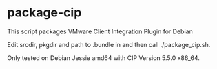 # package-cip
This script packages VMware Client Integration Plugin for Debian

Edit srcdir, pkgdir and path to .bundle in and then call ./package_cip.sh.

Only tested on Debian Jessie amd64 with CIP Version 5.5.0 x86_64.
